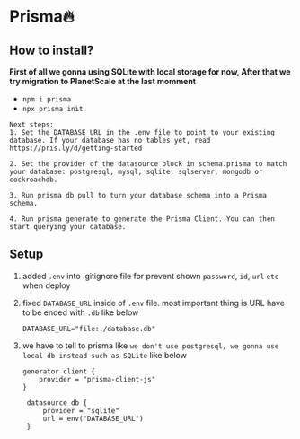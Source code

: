 # Prisma🔥

## How to install?

**First of all we gonna using SQLite with local storage for now, After that we try migration to PlanetScale at the last momment**

-   `npm i prisma`
-   `npx prisma init`

```
Next steps:
1. Set the DATABASE_URL in the .env file to point to your existing database. If your database has no tables yet, read https://pris.ly/d/getting-started

2. Set the provider of the datasource block in schema.prisma to match your database: postgresql, mysql, sqlite, sqlserver, mongodb or cockroachdb.

3. Run prisma db pull to turn your database schema into a Prisma schema.

4. Run prisma generate to generate the Prisma Client. You can then start querying your database.
```

## Setup

1. added `.env` into .gitignore file for prevent shown `password`, `id`, `url` `etc` when deploy
2. fixed `DATABASE_URL` inside of `.env` file. most important thing is URL have to be ended with `.db` like below
    ```
    DATABASE_URL="file:./database.db"
    ```
3. we have to tell to prisma like `we don't use postgresql, we gonna use local db instead such as SQLite` like below

    ```
    generator client {
        provider = "prisma-client-js"
    }

     datasource db {
         provider = "sqlite"
         url = env("DATABASE_URL")
     }
    ```
